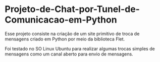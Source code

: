 # Projeto-de-Chat-por-Tunel-de-Comunicacao-em-Python
Esse projeto consiste na criação de um site primitivo de troca de mensagens criado em Python por meio da biblioteca Flet. 

Foi testado no SO Linux Ubuntu para realizar algumas trocas simples de mensagens como um canal aberto para envio de mensagens.


